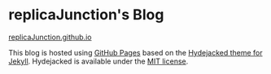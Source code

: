 # replicaJunction's Blog

[replicaJunction.github.io](https://replicajunction.github.io/)

This blog is hosted using [GitHub Pages](https://pages.github.com/) based on the [Hydejacked theme for Jekyll](https://github.com/qwtel/hydejack). Hydejacked is available under the [MIT license](Hydejacked-LICENSE.md).